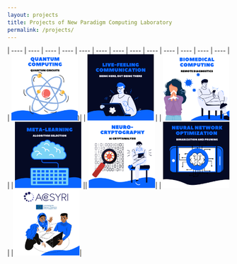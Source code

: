 ```yaml
---
layout: projects
title: Projects of New Paradigm Computing Laboratory
permalink: /projects/
---
```



|  ----  | ---- | ----  | ---- | ----  |  ----  | ---- | ----  | ---- | ----  |  ----  | ---- | ----  |
| <a href="/projects/quantum"><img alt="acesyri" src="/images/4.png" width="150" height="150"/></a>)| | <a href="/projects/lfc"><img alt="acesyri" src="/images/1.png" width="150" height="150"/></a> | | <a href="/projects/biomed"><img alt="acesyri" src="/images/5.png" width="150" height="150"/></a>| | <a href="/projects/as"><img alt="acesyri" src="/images/2.png" width="150" height="150"/></a> || <a href="/projects/neurocrypt"><img alt="acesyri" src="/images/3.png" width="150" height="150"/></a>|  | <a href="/projects/ai"><img alt="acesyri" src="/images/7.png" width="150" height="150"/></a> | |<a href="/projects/acesyri"><img alt="acesyri" src="/images/6.png" width="150" height="150"/></a>|







